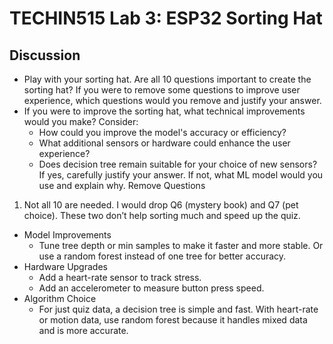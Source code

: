 # TECHIN515 Lab 3: ESP32 Sorting Hat

## Discussion

- Play with your sorting hat. Are all 10 questions important to create the sorting hat? If you were to remove some questions to improve user experience, which questions would you remove and justify your answer.
- If you were to improve the sorting hat, what technical improvements would you make? Consider:
  - How could you improve the model's accuracy or efficiency?
  - What additional sensors or hardware could enhance the user experience?
  - Does decision tree remain suitable for your choice of new sensors? If yes, carefully justify your answer. If not, what ML model would you use and explain why.
Remove Questions

1. Not all 10 are needed. I would drop Q6 (mystery book) and Q7 (pet choice). These two don’t help sorting much and speed up the quiz.

- Model Improvements
  - Tune tree depth or min samples to make it faster and more stable. Or use a random forest instead of one tree for better accuracy.
- Hardware Upgrades
  - Add a heart-rate sensor to track stress.
  - Add an accelerometer to measure button press speed.
- Algorithm Choice
  - For just quiz data, a decision tree is simple and fast. With heart-rate or motion data, use random forest because it handles mixed data and is more accurate.
